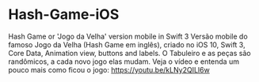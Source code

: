 # Hash-Game-iOS

Hash Game or 'Jogo da Velha' version mobile in Swift 3
Versão mobile do famoso Jogo da Velha (Hash Game em inglês), criado no iOS 10, Swift 3, Core Data, Animation view, buttons and labels. 
O Tabuleiro e as peças são randômicos, a cada novo jogo elas mudam.
Veja o vídeo e entenda um pouco mais como ficou o jogo: https://youtu.be/kLNy2QILl6w
